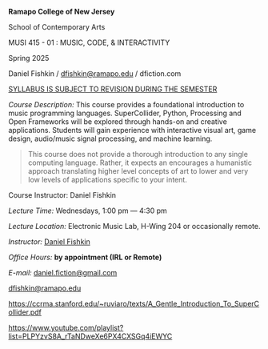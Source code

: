 **Ramapo College of New Jersey**

School of Contemporary Arts

MUSI 415 - 01 : MUSIC, CODE, & INTERACTIVITY

Spring 2025

Daniel Fishkin / dfishkin@ramapo.edu / dfiction.com

<u>SYLLABUS IS SUBJECT TO REVISION DURING THE SEMESTER</u>

*Course Description:* This course provides a foundational introduction
to music programming languages. SuperCollider, Python, Processing and
Open Frameworks will be explored through hands-on and creative
applications. Students will gain experience with interactive visual art,
game design, audio/music signal processing, and machine learning. 

> This course does not provide a thorough introduction to any single
> computing language. Rather, it expects an encourages a humanistic
> approach translating higher level concepts of art to lower and very
> low levels of applications specific to your intent.

Course Instructor: Daniel Fishkin

*Lecture Time:* Wednesdays, 1:00 pm — 4:30 pm

*Lecture Location:* Electronic Music Lab, H-Wing 204 or occasionally
remote.

*Instructor:* [Daniel Fishkin](https://dfiction.com/)

*Office Hours:* **by appointment (IRL or Remote)**

*E-mail:* <daniel.fiction@gmail.com>

dfishkin@ramapo.edu

<a href="https://ccrma.stanford.edu/~ruviaro/texts/A_Gentle_Introduction_To_SuperCollider.pdf">https://ccrma.stanford.edu/~ruviaro/texts/A_Gentle_Introduction_To_SuperCollider.pdf</a>

<a href="https://www.youtube.com/playlist?list=PLPYzvS8A_rTaNDweXe6PX4CXSGq4iEWYC"> https://www.youtube.com/playlist?list=PLPYzvS8A_rTaNDweXe6PX4CXSGq4iEWYC </a>
